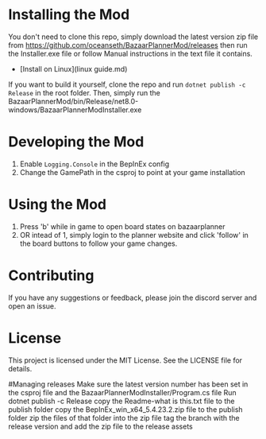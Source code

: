 # Installing the Mod
You don't need to clone this repo, simply download the latest version zip file from
https://github.com/oceanseth/BazaarPlannerMod/releases
then run the Installer.exe file or follow Manual instructions in the text file it contains.
- [Install on Linux](linux guide.md)

If you want to build it yourself, clone the repo and run `dotnet publish -c Release` in the root folder.
Then, simply run the BazaarPlannerMod/bin/Release/net8.0-windows/BazaarPlannerModInstaller.exe

# Developing the Mod
1. Enable `Logging.Console` in the BepInEx config
2. Change the GamePath in the csproj to point at your game installation

# Using the Mod
1. Press 'b' while in game to open board states on bazaarplanner
2. OR intead of 1, simply login to the planner website and click 'follow' in the board buttons to follow your game changes.

# Contributing
If you have any suggestions or feedback, please join the discord server and open an issue.

# License
This project is licensed under the MIT License. See the LICENSE file for details.


#Managing releases
Make sure the latest version number has been set in the csproj file and the BazaarPlannerModInstaller/Program.cs file
Run dotnet publish -c Release
copy the Readme-what is this.txt file to the publish folder
copy the BepInEx_win_x64_5.4.23.2.zip file to the publish folder
zip the files of that folder into the zip file
tag the branch with the release version and add the zip file to the release assets